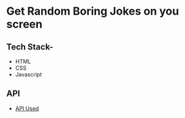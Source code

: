 # Get Random Boring Jokes on you screen

## Tech Stack-
- HTML
- CSS
- Javascript

## API
- [API Used](https://icanhazdadjoke.com/slack)
